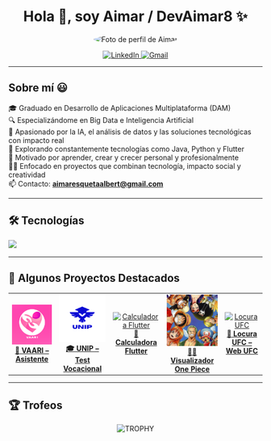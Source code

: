 <h1 align="center">Hola 👋, soy Aimar / DevAimar8 ✨</h1> 
<p align="center">
  <img src="https://avatars.githubusercontent.com/u/160763813?s=400&u=105ec69cf88f27ca26454b11437d2d8691d7eb20&v=4" width="350" style="border-radius: 50%" alt="Foto de perfil de Aimar"/>
</p>

<p align="center">
  <a href="https://www.linkedin.com/in/aimar-esqueta-albert-a0a33b302/" target="blank">
    <img src="https://img.shields.io/badge/LinkedIn-0077B5?style=for-the-badge&logo=linkedin&logoColor=white" alt="LinkedIn" />
  </a>
  <a href="mailto:aimaresquetaalbert@gmail.com" target="blank">
    <img src="https://img.shields.io/badge/Gmail-D14836?style=for-the-badge&logo=gmail&logoColor=white" alt="Gmail" />
  </a>
</p>

---

## Sobre mí 😃

🎓 Graduado en Desarrollo de Aplicaciones Multiplataforma (DAM)  
🔍 Especializándome en Big Data e Inteligencia Artificial  
🧠 Apasionado por la IA, el análisis de datos y las soluciones tecnológicas con impacto real  
📱 Explorando constantemente tecnologías como Java, Python y Flutter  
🚀 Motivado por aprender, crear y crecer personal y profesionalmente  
👨‍💻 Enfocado en proyectos que combinan tecnología, impacto social y creatividad  
📫 Contacto: **aimaresquetaalbert@gmail.com**

---

## 🛠 Tecnologías

<p align="left">
  <a href="https://skillicons.dev">
    <img src="https://skillicons.dev/icons?i=androidstudio,java,dart,flutter,py,css,html,js,mysql,sqlite,mongodb,firebase,git,github,docker,eclipse,vscode&perline=12" />
  </a>
</p>

---

## 🚀 Algunos Proyectos Destacados

<table>
  <tr>
    <td align="center">
      <a href="https://github.com/DevAimar8/VAARI">
        <img src="https://raw.githubusercontent.com/DevAimar8/VAARI/main/VAARI.png" width="150px" alt="VAARI"/><br/>
        <strong>🤖 VAARI – Asistente</strong>
      </a>
    </td>
    <td align="center">
      <a href="https://github.com/DevAimar8/UNIP">
        <img src="https://raw.githubusercontent.com/DevAimar8/UNIP/main/UNIP.png" width="150px" alt="UNIP"/><br/>
        <strong>🎓 UNIP – Test Vocacional</strong>
      </a>
    </td>
    <td align="center">
      <a href="https://github.com/DevAimar8/CalculadoraFlutter">
        <img src="https://raw.githubusercontent.com/DevAimar8/CalculadoraFlutter/main/CalculadoraFlutter.png" width="150px" alt="Calculadora Flutter"/><br/>
        <strong>🧮 Calculadora Flutter</strong>
      </a>
    </td>
    <td align="center">
      <a href="https://github.com/DevAimar8/VisualizadorPersonajes-OnePiece">
        <img src="https://raw.githubusercontent.com/DevAimar8/VisualizadorPersonajes-OnePiece/main/onepiece.png" width="150px" alt="Visualizador One Piece"/><br/>
        <strong>🏴‍☠️ Visualizador One Piece</strong>
      </a>
    </td>
    <td align="center">
      <a href="https://github.com/DevAimar8/LocuraUFC">
        <img src="https://github.com/DevAimar8/LocuraUFC/blob/main/imagenes/logo.png" width="150px" alt="Locura UFC"/><br/>
        <strong>🥋 Locura UFC – Web UFC</strong>
      </a>
    </td>
  </tr>
</table>


---

## 🏆 Trofeos

<p align="center">
  <img src="https://github-profile-trophy.vercel.app/?username=DevAimar8&theme=radical&row=1&column=7&margin-w=5&margin-h=15&no-bg=true" alt="TROPHY" />
</p>

